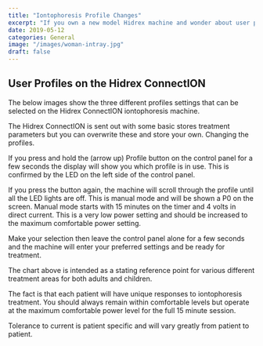 ```yaml
---
title: "Iontophoresis Profile Changes"
excerpt: "If you own a new model Hidrex machine and wonder about user profile, read our guide & suggestions."
date: 2019-05-12
categories: General
image: "/images/woman-intray.jpg"
draft: false
---
```



## User Profiles on the Hidrex ConnectION

The below images show the three different profiles settings that can be selected on the Hidrex ConnectION iontophoresis machine.

The Hidrex ConnectION is sent out with some basic stores treatment parameters but you can overwrite these and store your own.
Changing the profiles.

If you press and hold the (arrow up) Profile button on the control panel for a few seconds the display will show you which profile is in use. This is confirmed by the LED on the left side of the control panel.

If you press the button again, the machine will scroll through the profile until all the LED lights are off. This is manual mode and will be shown a P0 on the screen. Manual mode starts with 15 minutes on the timer and 4 volts in direct current. This is a very low power setting and should be increased to the maximum comfortable power setting.

Make your selection then leave the control panel alone for a few seconds and the machine will enter your preferred settings and be ready for treatment.

The chart above is intended as a stating reference point for various different treatment areas for both adults and children.

The fact is that each patient will have unique responses to iontophoresis treatment. You should always remain within comfortable levels but operate at the maximum comfortable power level for the full 15 minute session.

Tolerance to current is patient specific and will vary greatly from patient to patient.
